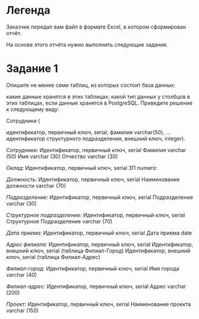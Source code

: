 ﻿# Легенда
Заказчик передал вам файл в формате Excel, в котором сформирован отчёт.

На основе этого отчёта нужно выполнить следующие задания.

# Задание 1
Опишите не менее семи таблиц, из которых состоит база данных:

какие данные хранятся в этих таблицах;
какой тип данных у столбцов в этих таблицах, если данные хранятся в PostgreSQL.
Приведите решение к следующему виду:

Сотрудники (

идентификатор, первичный ключ, serial,
фамилия varchar(50),
...
идентификатор структурного подразделения, внешний ключ, integer).

*Сотрудники:*
    Идентификатор, первичный ключ, serial
    Фамилия varchar (50)
    Имя varchar (30)
    Отчество varchar (30)

*Оклад:*
    Идентификатор, первичный ключ, serial
    ЗП numeric

*Должность:*
    Идентификатор, первичный ключ, serial
    Наименование должности varchar (70)

*Подразделение:*
    Идентификатор, первичный ключ, serial
    Подразделение varchar (30)

*Структурное подразделение:*
    Идентификатор, первичный ключ, serial
    Структурное Подразделение varchar (70)

*Дата приема:*
    Идентификатор, первичный ключ, serial
    Дата приема date

*Адрес филиала:*
    Идентификатор, первичный ключ, serial
    Идентификатор, внешний ключ, serial (таблица Филиал-Город)
    Идентификатор, внешний ключ, serial (таблица Филиал-Адрес)

*Филиал-город:*
    Идентификатор, первичный ключ, serial
    Имя города varchar (40)

*Филиал-адрес:*
    Идентификатор, первичный ключ, serial
    Адрес varchar (200)

*Проект:*
    Идентификатор, первичный ключ, serial
    Наименование проекта varchar (150)
